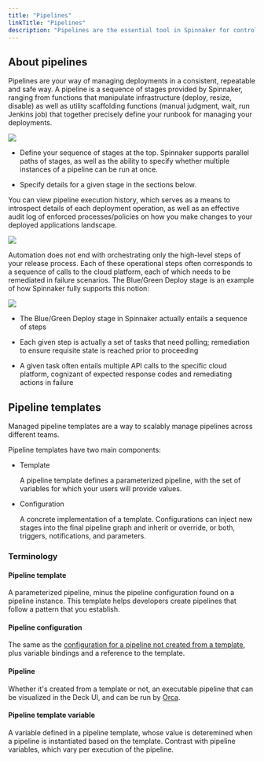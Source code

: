 ```yaml
---
title: "Pipelines"
linkTitle: "Pipelines"
description: "Pipelines are the essential tool in Spinnaker for controlling how to deploy your application. A pipeline is composed of a series of stages that can be combined in almost any order, which makes pipelines flexible, consistent and repeatable."
---
```



## About pipelines

Pipelines are your way of managing deployments in a consistent, repeatable and safe way. A pipeline is a sequence of stages provided by Spinnaker, ranging from functions that manipulate infrastructure (deploy, resize, disable) as well as utility scaffolding functions (manual judgment, wait, run Jenkins job) that together precisely define your runbook for managing your deployments.

![](edit-pipeline.png)

* Define your sequence of stages at the top. Spinnaker supports parallel paths of stages, as well as the ability to specify whether multiple instances of a pipeline can be run at once.

* Specify details for a given stage in the sections below.

You can view pipeline execution history, which serves as a means to introspect details of each deployment operation, as well as an effective audit log of enforced processes/policies on how you make changes to your deployed applications landscape.

![](pipelines.png)

Automation does not end with orchestrating only the high-level steps of your release process. Each of these operational steps often corresponds to a sequence of calls to the cloud platform, each of which needs to be remediated in failure scenarios. The Blue/Green Deploy stage is an example of how Spinnaker fully supports this notion:

![](pipeline-tasks.png)

* The Blue/Green Deploy stage in Spinnaker actually entails a sequence of steps

* Each given step is actually a set of tasks that need polling; remediation to ensure requisite state is reached prior to proceeding

* A given task often entails multiple API calls to the specific cloud platform, cognizant of expected response codes and remediating actions in failure

## Pipeline templates

Managed pipeline templates are a way to scalably manage pipelines across different teams.

Pipeline templates have two main components:

* Template

  A pipeline template defines a parameterized pipeline, with the set of
  variables for which your users will provide values.

* Configuration

  A concrete implementation of a template. Configurations can inject new stages
  into the final pipeline graph and inherit or override, or both, triggers,
  notifications, and parameters.


### Terminology

#### Pipeline template

A parameterized pipeline, minus the pipeline configuration found on a pipeline
instance. This template helps developers create pipelines that follow a pattern
that you establish.

#### Pipeline configuration

The same as the [configuration for a pipeline not created from a
template](/docs/guides/user/pipeline/managing-pipelines/#create-a-pipeline), plus
variable bindings and a reference to the template.

#### Pipeline

Whether it's created from a template or not, an executable pipeline that can
be visualized in the Deck UI, and can be run by [Orca](/docs/reference/architecture/).

#### Pipeline template variable

A variable defined in a pipeline template, whose value is deteremined when a
pipeline is instantiated based on the template. Contrast with pipeline
variables, which vary per execution of the pipeline.
